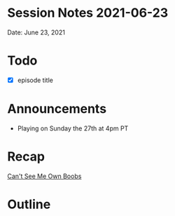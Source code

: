 # Session Notes 2021-06-23

Date: June 23, 2021

# Todo

- [x]  episode title

# Announcements

- Playing on Sunday the 27th at 4pm PT

# Recap

[Can't See Me Own Boobs](../Adventure%20Log/Can't%20See%20Me%20Own%20Boobs.md) 

# Outline